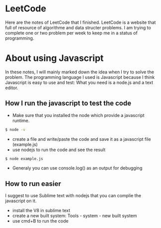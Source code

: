 # LeetCode
Here are the notes of LeetCode that I finished. LeetCode is a website that full of resource of algorithme and data structer problems. I am trying to complete one or two problem per week to keep me in a status of programming.


# About using Javascript
In these notes, I will mainly marked down the idea when I try to solve the problem. The programming language I used is Javascript because I think Javascript is easy to use and test: What you need is a node.js and a text editor. 

## How I run the javascript to test the code

- Make sure that you installed the node which provide a javascript runtime.
```bash
$ node -v
```
- create a file and write/paste the code and save it as a javascript file (example.js)
- use nodejs to run the code and see the result
```bash
$ node example.js
```
- Generaly you can use console.log() as an output for debugging


## How to run easier

I suggest to use Sublime text with nodejs that you can complie the javascript on it.

- install the V8 in sublime text
- create a new built system: Tools - system - new built system 
- use cmd+B to run the code
